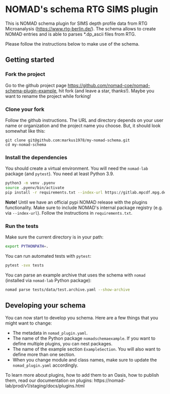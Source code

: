 # NOMAD's schema RTG SIMS plugin

This is NOMAD schema plugin for SIMS depth profile data from RTG Microanalysis (https://www.rtg-berlin.de/). The schema allows to create NOMAD entries and is able to parses *.dp_ascii files from RTG.

Please follow the instructions below to make use of the schema.

## Getting started

### Fork the project

Go to the github project page https://github.com/nomad-coe/nomad-schema-plugin-example, hit
fork (and leave a star, thanks!). Maybe you want to rename the project while forking!

### Clone your fork

Follow the github instructions. The URL and directory depends on your user name or organization and the
project name you choose. But, it should look somewhat like this:

```
git clone git@github.com:markus1978/my-nomad-schema.git
cd my-nomad-schema
```

### Install the dependencies

You should create a virtual environment. You will need the `nomad-lab` package (and `pytest`).
You need at least Python 3.9.

```sh
python3 -m venv .pyenv
source .pyenv/bin/activate
pip install -r requirements.txt --index-url https://gitlab.mpcdf.mpg.de/api/v4/projects/2187/packages/pypi/simple
```

**Note!**
Until we have an official pypi NOMAD release with the plugins functionality. Make
sure to include NOMAD's internal package registry (e.g. via `--index-url`). Follow the instructions
in `requirements.txt`.

### Run the tests

Make sure the current directory is in your path:

```sh
export PYTHONPATH=.
```

You can run automated tests with `pytest`:

```sh
pytest -svx tests
```

You can parse an example archive that uses the schema with `nomad`
(installed via `nomad-lab` Python package):

```sh
nomad parse tests/data/test.archive.yaml --show-archive
```

## Developing your schema

You can now start to develop you schema. Here are a few things that you might want to change:

- The metadata in `nomad_plugin.yaml`.
- The name of the Python package `nomadschemaexample`. If you want to define multiple plugins, you can nest packages.
- The name of the example section `ExampleSection`. You will also want to define more than one section.
- When you change module and class names, make sure to update the `nomad_plugin.yaml` accordingly.

To learn more about plugins, how to add them to an Oasis, how to publish them, read our
documentation on plugins: https://nomad-lab/prod/v1/staging/docs/plugins.html
